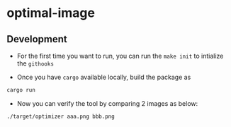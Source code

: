 # optimal-image

## Development
- For the first time you want to run, you can run the `make init` to intialize the `githooks`

- Once you have `cargo` available locally, build the package as
```bash
cargo run
```
- Now you can verify the tool  by comparing 2 images as below:
```
./target/optimizer aaa.png bbb.png
```